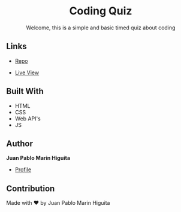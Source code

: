 <h1 align="center"> Coding Quiz </h1>

<p align="center"> Welcome, this is a simple and basic timed quiz about coding</p>

## Links

- [Repo](https://github.com/jpmarinh92/code-quiz "Coding Quiz")

- [Live View](https://jpmarinh92.github.io/code-quiz "Live View")

## Built With

- HTML
- CSS
- Web API's
- JS

## Author

**Juan Pablo Marin Higuita**

- [Profile](https://github.com/jpmarinh92 "Juan Pablo Marin Higuita")

## Contribution
Made with ❤️ by Juan Pablo Marin Higuita
